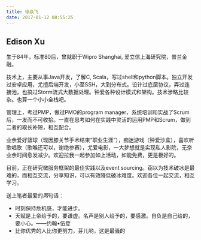 ```yaml
---
title: 徐焱飞
date: 2017-01-12 08:55:25
---
```

Edison Xu
----------

生于84年，标准80后，曾就职于Wipro Shanghai, 爱立信上海研究院，普兰金融。

技术上，主要从事Java开发，了解C, Scala，写过shell和python脚本。独立开发过安卓应用，尤擅后端开发，小至SSH，大到分布式。设计过底层协议，弄过连接池，也搞过Storm流式大数据处理。钟爱各种设计模式和架构。技术涉略比较杂。也算一个小小全栈吧。

管理上，考过PMP，做过PMO的program manager，系统培训和实战了Scrum后，一发而不可收拾。一直在思考如何在实践中灵活的运用PMP和Scrum，做到二者的取长补短，相互配合。

业余爱好篮球（现因膝关节手术结束“职业生涯”），痴迷游戏（钟爱沙盒），喜欢听歌唱歌（歌喉还可以，谢绝参赛），尤爱电影，一大梦想就是实现私人影院，无奈业余时间愈发减少。欢迎拉我一起参加如上活动，如能免费，更是极好的。

目前，正在研究微服务框架的最佳实践以及event sourcing。窃以为技术破冰是最难的，而相互交流，分享知识，可以有效降低破冰难度。欢迎各位一起交流，相互学习。

送上笔者最爱的*两*句话：

 - 时刻保持危机感，才能进步。
 - 天赋是上帝给予的，要谦虚。名声是别人给予的，要感激。自负是自己给的，要小心。——约翰•伍登
 - 比你优秀的人比你更努力，芽儿哟，这是最骚的
